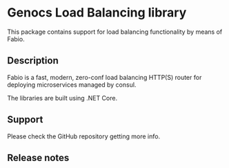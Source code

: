 # Genocs Load Balancing library

This package contains support for load balancing functionality by means of Fabio.


## Description

Fabio is a fast, modern, zero-conf load balancing HTTP(S) router for deploying microservices managed by consul.

The libraries are built using .NET Core.


## Support

Please check the GitHub repository getting more info.


## Release notes
